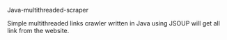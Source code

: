 Java-multithreaded-scraper


Simple multithreaded links crawler written in Java using JSOUP will get all link from the website.
